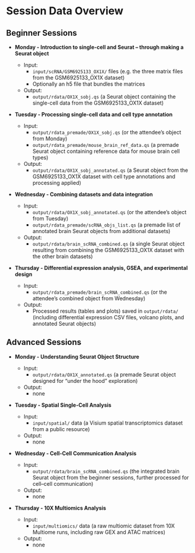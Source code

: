 # Session Data Overview

## Beginner Sessions
- **Monday - Introduction to single-cell and Seurat – through making a Seurat object**
    - Input:
        - `input/scRNA/GSM6925133_OX1X/` files
          (e.g. the three matrix files from the GSM6925133_OX1X dataset)
        - Optionally an h5 file that bundles the matrices
    - Output:
        - `output/rdata/OX1X_sobj.qs`
          (a Seurat object containing the single-cell data from the GSM6925133_OX1X dataset)

- **Tuesday - Processing single-cell data and cell type annotation**
    - Input:
        - `output/rdata_premade/OX1X_sobj.qs` (or the attendee’s object from Monday)
        - `output/rdata_premade/mouse_brain_ref_data.qs`
          (a premade Seurat object containing reference data for mouse brain cell types)
    - Output:
        - `output/rdata/OX1X_sobj_annotated.qs`
          (a Seurat object from the GSM6925133_OX1X dataset with cell type annotations and processing applied)

- **Wednesday - Combining datasets and data integration**
    - Input:
        - `output/rdata/OX1X_sobj_annotated.qs` (or the attendee’s object from Tuesday)
        - `output/rdata_premade/scRNA_objs_list.qs`
          (a premade list of annotated brain Seurat objects from additional datasets)
    - Output:
        - `output/rdata/brain_scRNA_combined.qs`
          (a single Seurat object resulting from combining the GSM6925133_OX1X dataset with the other brain datasets)

- **Thursday - Differential expression analysis, GSEA, and experimental design**
    - Input:
        - `output/rdata_premade/brain_scRNA_combined.qs` (or the attendee’s combined object from Wednesday)
    - Output:
        - Processed results (tables and plots) saved in `output/rdata/`
          (including differential expression CSV files, volcano plots, and annotated Seurat objects)

## Advanced Sessions
- **Monday - Understanding Seurat Object Structure**
    - Input:
        - `output/rdata/OX1X_annotated.qs`
          (a premade Seurat object designed for “under the hood” exploration)
    - Output:
        - none

- **Tuesday - Spatial Single-Cell Analysis**
    - Input:
        - `input/spatial/` data
          (a Visium spatial transcriptomics dataset from a public resource)
    - Output:
        - none

- **Wednesday - Cell-Cell Communication Analysis**
    - Input:
        - `output/rdata/brain_scRNA_combined.qs`
          (the integrated brain Seurat object from the beginner sessions, further processed for cell–cell communication)
    - Output:
        - none

- **Thursday - 10X Multiomics Analysis**
    - Input:
        - `input/multiomics/` data
          (a raw multiomic dataset from 10X Multiome runs, including raw GEX and ATAC matrices)
    - Output:
        - none